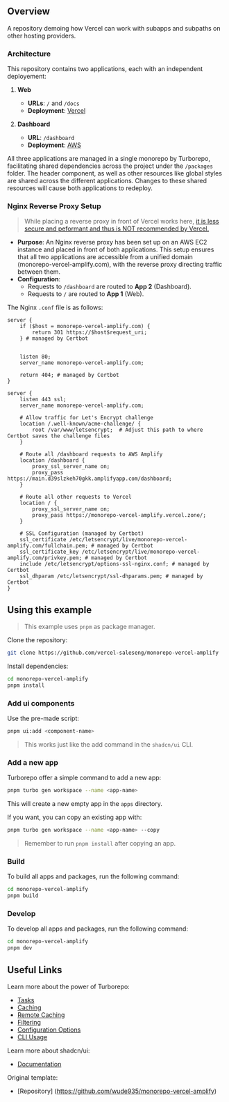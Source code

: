## Overview

 A repository demoing how Vercel can work with subapps and subpaths on other hosting providers. 

### Architecture

 This repository contains two applications, each with an independent deployement:

1. **Web**
   - **URLs**: `/` and `/docs`
   - **Deployment**: [Vercel](https://monorepo-vercel-amplify.vercel.zone)

2. **Dashboard**
   - **URL**: `/dashboard`
   - **Deployment**: [AWS](https://main.d39slzkeh70gkk.amplifyapp.com/dashboard)

All three applications are managed in a single monorepo by Turborepo, facilitating shared dependencies across the project under the `/packages` folder. The header component, as well as other resources like global styles are shared across the different applications. Changes to these shared resources will cause both applications to redeploy. 

### Nginx Reverse Proxy Setup

 > While placing a reverse proxy in front of Vercel works here, [it is less secure and peformant and thus is NOT recommended by Vercel.](https://vercel.com/guides/can-i-use-a-proxy-on-top-of-my-vercel-deployment)

- **Purpose**: An Nginx reverse proxy has been set up on an AWS EC2 instance and placed in front of both applications. This setup ensures that all two applications are accessible from a unified domain (monorepo-vercel-amplify.com), with the reverse proxy directing traffic between them.
- **Configuration**:
  - Requests to `/dashboard` are routed to **App 2** (Dashboard).
  - Requests to `/` are routed to **App 1** (Web).

 The Nginx `.conf` file is as follows:

```
server {
    if ($host = monorepo-vercel-amplify.com) {
        return 301 https://$host$request_uri;
    } # managed by Certbot


    listen 80;
    server_name monorepo-vercel-amplify.com;

    return 404; # managed by Certbot
}

server {
    listen 443 ssl;
    server_name monorepo-vercel-amplify.com;

    # Allow traffic for Let's Encrypt challenge
    location /.well-known/acme-challenge/ {
        root /var/www/letsencrypt;  # Adjust this path to where Certbot saves the challenge files
    }

    # Route all /dashboard requests to AWS Amplify
    location /dashboard {
        proxy_ssl_server_name on;        
        proxy_pass https://main.d39slzkeh70gkk.amplifyapp.com/dashboard;
    }

    # Route all other requests to Vercel
    location / {
        proxy_ssl_server_name on;
        proxy_pass https://monorepo-vercel-amplify.vercel.zone/;
    }

    # SSL Configuration (managed by Certbot)
    ssl_certificate /etc/letsencrypt/live/monorepo-vercel-amplify.com/fullchain.pem; # managed by Certbot
    ssl_certificate_key /etc/letsencrypt/live/monorepo-vercel-amplify.com/privkey.pem; # managed by Certbot
    include /etc/letsencrypt/options-ssl-nginx.conf; # managed by Certbot
    ssl_dhparam /etc/letsencrypt/ssl-dhparams.pem; # managed by Certbot
}
```

## Using this example

> This example uses `pnpm` as package manager.

Clone the repository:

```sh
git clone https://github.com/vercel-saleseng/monorepo-vercel-amplify
```

Install dependencies:

```sh
cd monorepo-vercel-amplify
pnpm install
```

### Add ui components

Use the pre-made script:

```sh
pnpm ui:add <component-name>
```

> This works just like the add command in the `shadcn/ui` CLI.

### Add a new app

Turborepo offer a simple command to add a new app:

```sh
pnpm turbo gen workspace --name <app-name>
```

This will create a new empty app in the `apps` directory.

If you want, you can copy an existing app with:

```sh
pnpm turbo gen workspace --name <app-name> --copy
```

> Remember to run `pnpm install` after copying an app.

### Build

To build all apps and packages, run the following command:

```sh
cd monorepo-vercel-amplify
pnpm build
```

### Develop

To develop all apps and packages, run the following command:

```sh
cd monorepo-vercel-amplify
pnpm dev
```

## Useful Links

Learn more about the power of Turborepo:

- [Tasks](https://turbo.build/repo/docs/core-concepts/monorepos/running-tasks)
- [Caching](https://turbo.build/repo/docs/core-concepts/caching)
- [Remote Caching](https://turbo.build/repo/docs/core-concepts/remote-caching)
- [Filtering](https://turbo.build/repo/docs/core-concepts/monorepos/filtering)
- [Configuration Options](https://turbo.build/repo/docs/reference/configuration)
- [CLI Usage](https://turbo.build/repo/docs/reference/command-line-reference)

Learn more about shadcn/ui:

- [Documentation](https://ui.shadcn.com/docs)

Original template:
- [Repository] (https://github.com/wude935/monorepo-vercel-amplify)